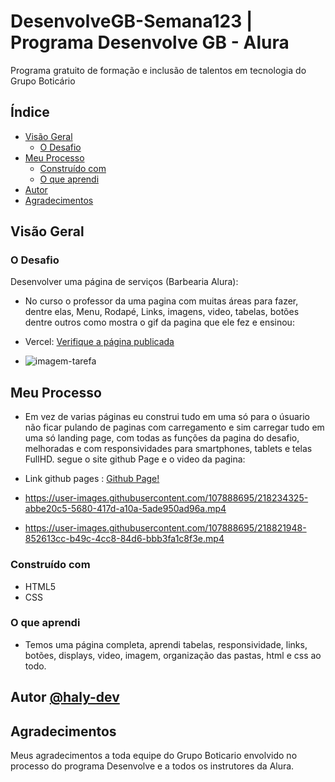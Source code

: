 # DesenvolveGB-Semana123 | Programa Desenvolve GB - Alura 

Programa gratuito de formação e inclusão de talentos em tecnologia do Grupo Boticário
 

## Índice

- [Visão Geral](#Visão-Geral)
  - [O Desafio](#O-Desafio)
- [Meu Processo](#Meu-Processo)
  - [Construído com](#Construído-com)
  - [O que aprendi](#O-i-learned)
- [Autor](#Autor)
- [Agradecimentos](#Agradecimentos)

## Visão Geral

### O Desafio

Desenvolver uma página de serviços (Barbearia Alura):

- No curso o professor da uma pagina com muitas áreas para fazer, dentre elas, Menu, Rodapé, Links, imagens, video, tabelas, botões dentre outros como mostra o gif da pagina que ele fez e ensinou:
- Vercel: [Verifique a página publicada](https://desenvolve-gb.vercel.app/)

- <img src="./assets/videos/tarefa.gif" alt="imagem-tarefa">

## Meu Processo

- Em vez de varias páginas eu construi tudo em uma só para o úsuario não ficar pulando de paginas com carregamento e sim carregar tudo em uma só landing page, com todas as funções da pagina do desafio, melhoradas e com responsividades para smartphones, tablets e telas FullHD. segue o site github Page e o video da pagina:

- Link github pages : <a href="https://haly-dev.github.io/1.Barbearia-Alura/ ">Github Page!</a>

- https://user-images.githubusercontent.com/107888695/218234325-abbe20c5-5680-417d-a10a-5ade950ad96a.mp4

- https://user-images.githubusercontent.com/107888695/218821948-852613cc-b49c-4cc8-84d6-bbb3fa1c8f3e.mp4

### Construído com

- HTML5
- CSS

### O que aprendi

- Temos uma página completa, aprendi tabelas, responsividade, links, botões, displays, video, imagem, organização das pastas, html e css ao todo.

## Autor [@haly-dev](https://www.linkedin.com/in/halysson-franca/)

## Agradecimentos

Meus agradecimentos a toda equipe do Grupo Boticario envolvido no processo do programa Desenvolve e a todos os instrutores da Alura.
